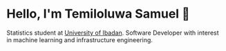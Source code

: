 # Hello, I'm Temiloluwa Samuel 👋

Statistics student at [University of Ibadan](https://www.ui.edu.ng/). Software Developer with interest in machine learning and infrastructure engineering.
